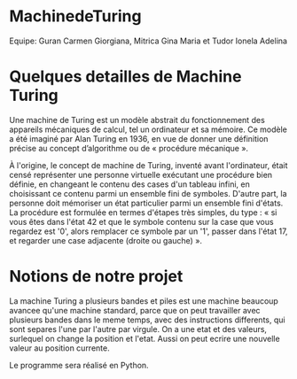 # MachinedeTuring

Equipe: Guran Carmen Giorgiana, Mitrica Gina Maria et Tudor Ionela Adelina 

# Quelques detailles de Machine Turing

 Une machine de Turing est un modèle abstrait du fonctionnement des appareils mécaniques de calcul, tel un ordinateur et sa mémoire. Ce modèle a été imaginé par Alan Turing en 1936, en vue de donner une définition précise au concept d’algorithme ou de 
 « procédure mécanique ».


À l'origine, le concept de machine de Turing, inventé avant l'ordinateur, était censé représenter une personne virtuelle exécutant une procédure bien définie, en changeant le contenu des cases d'un tableau infini, en choisissant ce contenu parmi un ensemble fini de symboles. D'autre part, la personne doit mémoriser un état particulier parmi un ensemble fini d'états. La procédure est formulée en termes d'étapes très simples, du type : « si vous êtes dans l'état 42 et que le symbole contenu sur la case que vous regardez est '0', alors remplacer ce symbole par un '1', passer dans l'état 17, et regarder une case adjacente (droite ou gauche) ».

# Notions de notre projet

 La machine Turing a plusieurs bandes et piles est une machine beaucoup avancee qu'une machine standard, parce que on peut travailler avec plusieurs bandes dans le meme temps, avec des instructions differents, qui sont separes l'une par l'autre par virgule.
 On a une etat et des valeurs, surlequel on change la position et l'etat. Aussi on peut ecrire une nouvelle valeur au position currente.

Le programme sera réalisé en Python.

